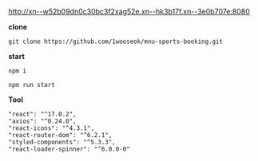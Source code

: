 http://xn--w52b09dn0c30bc3f2xag52e.xn--hk3b17f.xn--3e0b707e:8080

<b>clone</b>

```
git clone https://github.com/1wooseok/mnu-sports-booking.git
```

<b>start</b>
```
npm i

npm run start
```

<b>Tool</b>
```
"react": "^17.0.2",
"axios": "^0.24.0",
"react-icons": "^4.3.1",
"react-router-dom": "^6.2.1",
"styled-components": "^5.3.3",
"react-loader-spinner": "^6.0.0-0"
```
